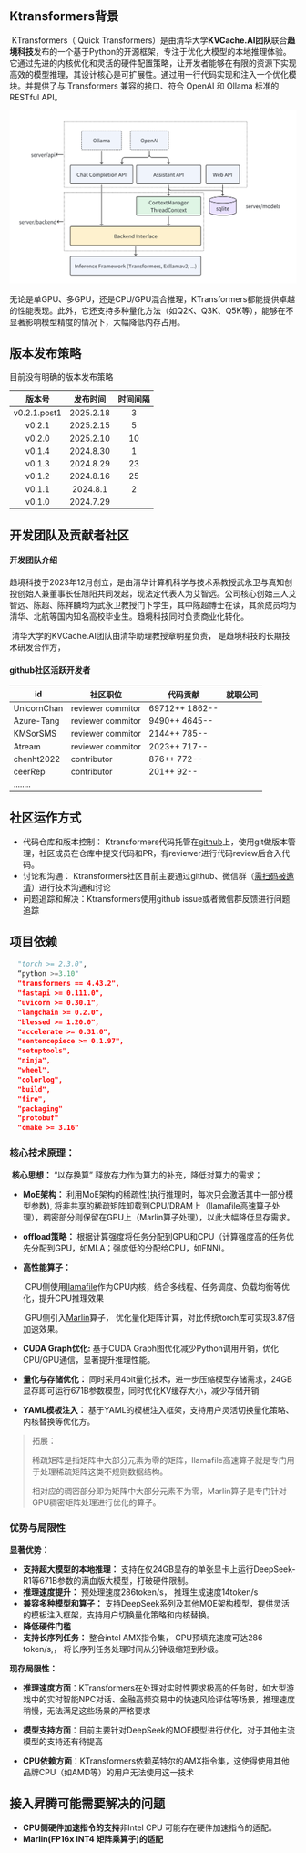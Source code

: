 ## Ktransformers背景

​		KTransformers（ Quick Transformers）是由清华大学**KVCache.AI团队**联合**趋境科技**发布的一个基于Python的开源框架，专注于优化大模型的本地推理体验。它通过先进的内核优化和灵活的硬件配置策略，让开发者能够在有限的资源下实现高效的模型推理，其设计核心是可扩展性。通过用一行代码实现和注入一个优化模块。并提供了与 Transformers 兼容的接口、符合 OpenAI 和 Ollama 标准的 RESTful API。

![图片](pics/640.png)

​		无论是单GPU、多GPU，还是CPU/GPU混合推理，KTransformers都能提供卓越的性能表现。此外，它还支持多种量化方法（如Q2K、Q3K、Q5K等），能够在不显著影响模型精度的情况下，大幅降低内存占用。

## 版本发布策略

目前没有明确的版本发布策略

|    版本号    | 发布时间  | 时间间隔 |
| :----------: | :-------: | :------: |
| v0.2.1.post1 | 2025.2.18 |    3     |
|    v0.2.1    | 2025.2.15 |    5     |
|    v0.2.0    | 2025.2.10 |    10    |
|    v0.1.4    | 2024.8.30 |    1     |
|    v0.1.3    | 2024.8.29 |    23    |
|    v0.1.2    | 2024.8.16 |    25    |
|    v0.1.1    | 2024.8.1  |    2     |
|    v0.1.0    | 2024.7.29 |          |



## 开发团队及贡献者社区

#### 开发团队介绍

​		趋境科技于2023年12月创立，是由清华计算机科学与技术系教授武永卫与真知创投创始人兼董事长任旭阳共同发起，现法定代表人为艾智远。公司核心创始三人艾智远、陈超、陈祥麟均为武永卫教授门下学生，其中陈超博士在读，其余成员均为清华、北航等国内知名高校毕业生。趋境科技同时负责商业化转化。

​		清华大学的KVCache.AI团队由清华助理教授章明星负责， 是趋境科技的长期技术研发合作方，

#### github社区活跃开发者

| id          | 社区职位             | 代码贡献             | 就职公司 |
| ----------- | -------------------- | -------------------- | -------- |
| UnicornChan | reviewer    commitor | 69712++      1862--  |          |
| Azure-Tang  | reviewer    commitor | 9490++        4645-- |          |
| KMSorSMS    | reviewer    commitor | 2144++        785--  |          |
| Atream      | reviewer    commitor | 2023++        717--  |          |
| chenht2022  | contributor          | 876++          772-- |          |
| ceerRep     | contributor          | 201++          92--  |          |
| ........    |                      |                      |          |

## 社区运作方式

- 代码仓库和版本控制： Ktransformers代码托管在[github](https://github.com/opencv)上，使用git做版本管理，社区成员在仓库中提交代码和PR，有reviewer进行代码review后合入代码。
- 讨论和沟通： Ktransformers社区目前主要通过github、微信群（[需扫码被邀请](https://github.com/kvcache-ai/ktransformers/blob/main/WeChatGroup.png)）进行技术沟通和讨论
- 问题追踪和解决：Ktransformers使用github issue或者微信群反馈进行问题追踪

## 项目依赖

```python
  "torch >= 2.3.0",
  “python >=3.10"
  "transformers == 4.43.2",
  "fastapi >= 0.111.0",
  "uvicorn >= 0.30.1",
  "langchain >= 0.2.0",
  "blessed >= 1.20.0",
  "accelerate >= 0.31.0",
  "sentencepiece >= 0.1.97",
  "setuptools",
  "ninja",
  "wheel",
  "colorlog",
  "build",
  "fire",
  "packaging"
  "protobuf"
  "cmake >= 3.16"
```

### 核心技术原理：

​	    **核心思想：** “以存换算” 释放存力作为算力的补充，降低对算力的需求；

- **MoE架构：** 利用MoE架构的稀疏性(执行推理时，每次只会激活其中一部分模型参数), 将非共享的稀疏矩阵卸载到CPU/DRAM上（llamafile高速算子处理），稠密部分则保留在GPU上（Marlin算子处理），以此大幅降低显存需求。

- **offload策略：** 根据计算强度将任务分配到GPU和CPU（计算强度高的任务优先分配到GPU，如MLA；强度低的分配给CPU，如FNN)。

- **高性能算子：**

  ​    CPU侧使用[llamafile](https://github.com/Mozilla-Ocho/llamafile)作为CPU内核，结合多线程、任务调度、负载均衡等优化，提升CPU推理效果 

  ​    GPU侧引入[Marlin](https://github.com/IST-DASLab/marlin)算子， 优化量化矩阵计算，对比传统torch库可实现3.87倍加速效果。

- **CUDA Graph优化:**  基于CUDA Graph图优化减少Python调用开销，优化CPU/GPU通信，显著提升推理性能。

- **量化与存储优化：** 同时采用4bit量化技术，进一步压缩模型存储需求，24GB显存即可运行671B参数模型，同时优化KV缓存大小，减少存储开销

- **YAML模板注入：** 基于YAML的模板注入框架，支持用户灵活切换量化策略、内核替换等优化方。

> 拓展： 
>
> 稀疏矩阵是指矩阵中大部分元素为零的矩阵，llamafile高速算子就是专门用于处理稀疏矩阵这类不规则数据结构。
>
> 相对应的稠密部分即为矩阵中大部分元素不为零，Marlin算子是专门针对GPU稠密矩阵处理进行优化的算子。

### 优势与局限性

**显著优势：**

- **支持超大模型的本地推理：** 支持在仅24GB显存的单张显卡上运行DeepSeek-R1等671B参数的满血版大模型，打破硬件限制。
- **推理速度提升：** 预处理速度286token/s， 推理生成速度14token/s
- **兼容多种模型和算子：** 支持DeepSeek系列及其他MOE架构模型，提供灵活的模板注入框架，支持用户切换量化策略和内核替换。
- **降低硬件门槛**
- **支持长序列任务：** 整合intel AMX指令集， CPU预填充速度可达286 token/s,， 将长序列任务处理时间从分钟级缩短到秒级。

**现存局限性：**

- **推理速度方面**：KTransformers在处理对实时性要求极高的任务时，如大型游戏中的实时智能NPC对话、金融高频交易中的快速风险评估等场景，推理速度稍慢，无法满足这些场景的严格要求

- **模型支持方面**：目前主要针对DeepSeek的MOE模型进行优化，对于其他主流模型的支持还有待提高

- **CPU依赖方面**：KTransformers依赖英特尔的AMX指令集，这使得使用其他品牌CPU（如AMD等）的用户无法使用这一技术



## 接入昇腾可能需要解决的问题

- **CPU侧硬件加速指令的支持**非Intel CPU 可能存在硬件加速指令的适配。
- **Marlin(FP16x INT4 矩阵乘算子)的适配**

